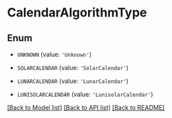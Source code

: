 # CalendarAlgorithmType


## Enum

* `UNKNOWN` (value: `'Unknown'`)

* `SOLARCALENDAR` (value: `'SolarCalendar'`)

* `LUNARCALENDAR` (value: `'LunarCalendar'`)

* `LUNISOLARCALENDAR` (value: `'LunisolarCalendar'`)

[[Back to Model list]](../README.md#documentation-for-models) [[Back to API list]](../README.md#documentation-for-api-endpoints) [[Back to README]](../README.md)


